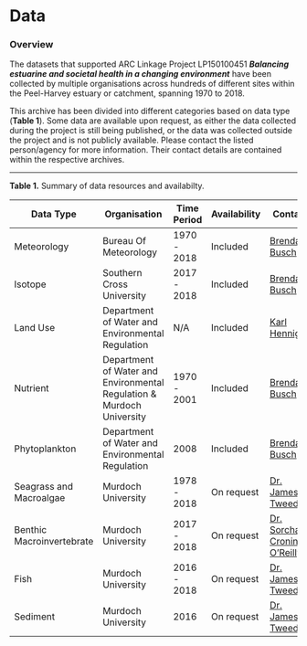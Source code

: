 # Data

### Overview

The datasets that supported ARC Linkage Project LP150100451 ***Balancing estuarine and societal health in a changing environment*** have been collected by multiple organisations across hundreds of different sites within the Peel-Harvey estuary or catchment, spanning 1970 to 2018.

This archive has been divided into different categories based on data type (**Table 1**). Some data are available upon request, as either the data collected during the project is still being published, or the data was collected outside the project and is not publicly available. Please contact the listed person/agency for more information. Their contact details are contained within the respective archives.


---

**Table 1.** Summary of data resources and availabilty.

| Data Type                 | Organisation              | Time Period | Availability | Contact            |
| ------------------------- | ------------------------- | ----------- | ------------ | ------------------ |
| Meteorology               | Bureau Of Meteorology     | 1970 - 2018 | Included     | [Brendan Busch](mailto:brendan.busch@uwa.edu.au)      |
| Isotope                   | Southern Cross University | 2017 - 2018 | Included     | [Brendan Busch](mailto:brendan.busch@uwa.edu.au)      |
| Land Use                  | Department of Water and Environmental Regulation | N/A         | Included     | [Karl Hennig](mailto:Karl.Hennig@water.wa.gov.au)  |
| Nutrient                  | Department of Water and Environmental Regulation & Murdoch University        | 1970 - 2001 | Included     | [Brendan Busch](mailto:brendan.busch@uwa.edu.au)     |
| Phytoplankton             | Department of Water and Environmental Regulation                      | 2008        | Included     | [Brendan Busch](mailto:brendan.busch@uwa.edu.au)     |
| Seagrass and Macroalgae                | Murdoch University        | 1978 - 2018 | On request   | [Dr. James Tweedley](mailto:j.tweedley@murdoch.edu.au) |
| Benthic Macroinvertebrate | Murdoch University        | 2017 - 2018 | On request   | [Dr. Sorcha Cronin-O’Reilly](mailto:sorcha.cronin-o’reilly@murdoch.edu.au) |
| Fish                      | Murdoch University        | 2016 - 2018 | On request   | [Dr. James Tweedley](mailto:j.tweedley@murdoch.edu.au) |
| Sediment                  | Murdoch University        | 2016        | On request   | [Dr. James Tweedley](mailto:j.tweedley@murdoch.edu.au) |

<!--
### Summary plot of key hydrologic and nutrient data

<img src="https://github.com/AquaticEcoDynamics/Peel_ARC/blob/master/Images/WaterQuality.png">

**Figure.** Example summary plot of key hydrologic and nutrient data. The brown arrows indicate the time the Dawesville Cut was contructed. Other summary plots and analysis of data are available in the enclosed reports.
-->
